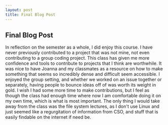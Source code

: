 ```yaml
---
layout: post
title: Final Blog Post
---
```


## Final Blog Post
In reflection on the semester as a whole, I did enjoy this course. I have never previously contributed to a project that was not mine, not even contributing to a group coding project. This class has given me more confidence and tools to contribute to projects that I think are worthwhile. It was nice to have Joanna and my classmates as a resource on how to make something that seems so incredibly dense and difficult seem accessible. I enjoyed the group setting, and whether we worked on an issue together or separately, having people to bounce ideas off of was worth its weight in gold. I wish I had some more time to make contributions, but I feel as though the class had enough time where now I am comfortable doing it on my own time, which is what is most important. The only thing I would take away from the class was the file system lectures, as I don't use Linux and just seemed like a regurgitation of information from CSO, and stuff that is easily findable on the internet if need be. 
